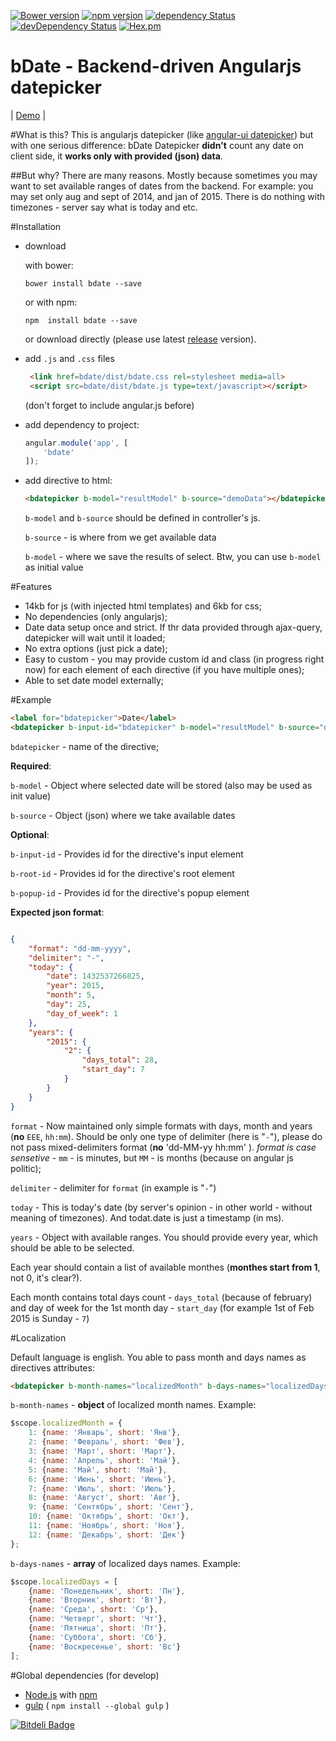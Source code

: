 [![Bower version](https://badge.fury.io/bo/bdate.svg)](http://badge.fury.io/bo/bdate)
[![npm version](https://badge.fury.io/js/bdate.svg)](http://badge.fury.io/js/bdate)
[![dependency Status](https://david-dm.org/Light241/bdate/status.svg?branch=master)](https://david-dm.org/Light241/bdate#info=Dependencies)
[![devDependency Status](https://david-dm.org/Light241/bdate/dev-status.svg?branch=master)](https://david-dm.org/Light241/bdate#info=devDependencies)
[![Hex.pm](https://img.shields.io/hexpm/l/plug.svg)](https://github.com/Light241/bdate/blob/master/LICENSE)

bDate - Backend-driven Angularjs datepicker
=============
| [Demo][1] | 

#What is this?
This is angularjs datepicker (like [angular-ui datepicker][2]) but with one serious difference:
bDate Datepicker **didn't** count any date on client side, it **works only with provided (json) data**.

##But why?
There are many reasons. Mostly because sometimes you may want to set available ranges of dates from the backend. For example: you may set only aug and sept of 2014, and jan of 2015. There is do nothing with timezones - server say what is today and etc.

#Installation

* download

    with bower:
    
    ```shell
    bower install bdate --save
    ```
    
    or with npm:
    
    ```shell
    npm  install bdate --save
    ```
    
    or download directly (please use latest [release][3] version).

* add `.js` and `.css` files
    
    ```html
     <link href=bdate/dist/bdate.css rel=stylesheet media=all>
     <script src=bdate/dist/bdate.js type=text/javascript></script>
    ```
    (don't forget to include angular.js before)

* add dependency to project:
    
    ```js
    angular.module('app', [
        'bdate'
    ]);
    ```
* add directive to html:
    
    ```html
    <bdatepicker b-model="resultModel" b-source="demoData"></bdatepicker>
    ```
    
    `b-model` and `b-source` should be defined in controller's js.
    
    `b-source` - is where from we get available data
    
    `b-model` - where we save the results of select. Btw, you can use `b-model` as initial value

#Features
- 14kb for js (with injected html templates) and 6kb for css;
- No dependencies (only angularjs);
- Date data setup once and strict. If thr data provided through ajax-query, datepicker will wait until it loaded;
- No extra options (just pick a date);
- Easy to custom - you may provide custom id and class (in progress right now) for each element of each directive (if you have multiple ones);
- Able to set date model externally;

#Example

```html
<label for="bdatepicker">Date</label>
<bdatepicker b-input-id="bdatepicker" b-model="resultModel" b-source="demoData"></bdatepicker>
```

`bdatepicker` - name of the directive;

**Required**:

`b-model` - Object where selected date will be stored (also may be used as init value)

`b-source` - Object (json) where we take available dates

**Optional**:

`b-input-id` - Provides id for the directive's input element

`b-root-id` - Provides id for the directive's root element

`b-popup-id` - Provides id for the directive's popup element

**Expected json format**:

```json

{
    "format": "dd-mm-yyyy",
    "delimiter": "-",
    "today": {
        "date": 1432537266825,
        "year": 2015,
        "month": 5,
        "day": 25,
        "day_of_week": 1
    },
    "years": {
        "2015": {
            "2": {
                "days_total": 28,
                "start_day": 7
            } 
        }
    }
}
```

`format` - Now maintained only simple formats with days, month and years (**no** `EEE`, `hh:mm`). Should be only one type of delimiter (here is "`-`"), please do not pass mixed-delimiters format (**no** 'dd-MM-yy hh:mm' ).
*format is case sensetive* - `mm` - is minutes, but `MM` - is months (because on angular js politic);

`delimiter` - delimiter for `format` (in example is "`-`")

`today` - This is today's date (by server's opinion - in other world - without meaning of timezones). And todat.date is just a timestamp (in ms).

`years` - Object with available ranges. You should provide every year, which should be able to be selected. 

Each year should contain a list of available monthes (**monthes start from 1**, not 0, it's clear?).

Each month contains total days count - `days_total` (because of february) and day of week for the 1st month day  - `start_day` (for example 1st of Feb 2015 is Sunday - `7`)

#Localization

Default language is english.
You able to pass month and days names as directives attributes:

```html
<bdatepicker b-month-names="localizedMonth" b-days-names="localizedDays" b-model="resultModel" b-source="demoData"></bdatepicker>
```

`b-month-names` - **object** of localized month names. Example:

```js
$scope.localizedMonth = {
    1: {name: 'Январь', short: 'Янв'},
    2: {name: 'Февраль', short: 'Фев'},
    3: {name: 'Март', short: 'Март'},
    4: {name: 'Апрель', short: 'Май'},
    5: {name: 'Май', short: 'Май'},
    6: {name: 'Июнь', short: 'Июнь'},
    7: {name: 'Июль', short: 'Июль'},
    8: {name: 'Август', short: 'Авг'},
    9: {name: 'Сентябрь', short: 'Сент'},
    10: {name: 'Октябрь', short: 'Окт'},
    11: {name: 'Ноябрь', short: 'Ноя'},
    12: {name: 'Декабрь', short: 'Дек'}
};
```

`b-days-names` - **array** of localized days names. Example:

```js
$scope.localizedDays = [
    {name: 'Понедельник', short: 'Пн'},
    {name: 'Вторник', short: 'Вт'},
    {name: 'Среда', short: 'Ср'},
    {name: 'Четверг', short: 'Чт'},
    {name: 'Пятница', short: 'Пт'},
    {name: 'Суббота', short: 'Сб'},
    {name: 'Воскресенье', short: 'Вс'}
];
```

#Global dependencies
(for develop)

 - [Node.js][4] with [npm][5] 
 - [gulp][6] ( `npm install --global gulp` )

[![Bitdeli Badge](https://d2weczhvl823v0.cloudfront.net/Light241/bdate/trend.png)](https://bitdeli.com/free "Bitdeli Badge")

[1]: https://light241.github.io/bdate/
[2]: https://angular-ui.github.io/bootstrap/#/datepicker
[3]: https://github.com/Light241/bdate/releases
[4]: https://nodejs.org/
[5]: https://www.npmjs.com/
[6]: http://gulpjs.com/
